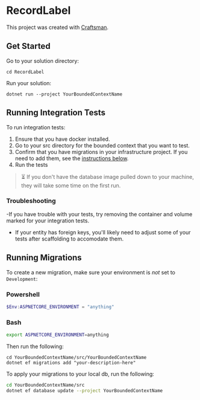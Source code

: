 # RecordLabel

This project was created with [Craftsman](https://github.com/pdevito3/craftsman).

## Get Started

Go to your solution directory:

```shell
cd RecordLabel
```

Run your solution:

```shell
dotnet run --project YourBoundedContextName
```

## Running Integration Tests
To run integration tests:

1. Ensure that you have docker installed.
2. Go to your src directory for the bounded context that you want to test.
3. Confirm that you have migrations in your infrastructure project. If you need to add them, see the [instructions below](#running-migrations).
4. Run the tests

> ⏳ If you don't have the database image pulled down to your machine, they will take some time on the first run.

### Troubleshooting
-If you have trouble with your tests, try removing the container and volume marked for your integration tests.
- If your entity has foreign keys, you'll likely need to adjust some of your tests after scaffolding to accomodate them.

## Running Migrations

To create a new migration, make sure your environment is *not* set to `Development`:

### Powershell
```powershell
$Env:ASPNETCORE_ENVIRONMENT = "anything"
```

### Bash
```bash
export ASPNETCORE_ENVIRONMENT=anything
```

Then run the following:

```shell
cd YourBoundedContextName/src/YourBoundedContextName
dotnet ef migrations add "your-description-here"
```

To apply your migrations to your local db, run the following:

```bash
cd YourBoundedContextName/src
dotnet ef database update --project YourBoundedContextName
```
